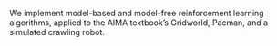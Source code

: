 We implement model-based and model-free reinforcement learning algorithms, applied to the AIMA textbook’s Gridworld, Pacman, and a simulated crawling robot.
